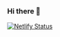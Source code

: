 ### Hi there 👋
[![Netlify Status](https://api.netlify.com/api/v1/badges/bb8e86e3-25c0-49d1-a580-d1731120308a/deploy-status)](https://app.netlify.com/sites/idyllic-otter-f683dc/deploys)
